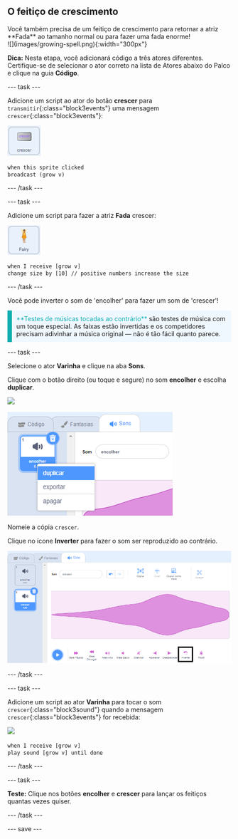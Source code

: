## O feitiço de crescimento

<div style="display: flex; flex-wrap: wrap">
<div style="flex-basis: 200px; flex-grow: 1; margin-right: 15px;">
Você também precisa de um feitiço de crescimento para retornar a atriz **Fada** ao tamanho normal ou para fazer uma fada enorme!
</div>
<div>
![](images/growing-spell.png){:width="300px"}
</div>
</div>

**Dica:** Nesta etapa, você adicionará código a três atores diferentes. Certifique-se de selecionar o ator correto na lista de Atores abaixo do Palco e clique na guia **Código**.

--- task ---

Adicione um script ao ator do botão **crescer** para `transmitir`{:class="block3events"} uma mensagem `crescer`{:class="block3events"}:

![](images/grow-icon.png)

```blocks3
when this sprite clicked
broadcast (grow v)
```

--- /task ---

--- task ---

Adicione um script para fazer a atriz **Fada** crescer:

![](images/fairy-icon.png)

```blocks3
when I receive [grow v]
change size by [10] // positive numbers increase the size
```

--- /task ---

Você pode inverter o som de 'encolher' para fazer um som de 'crescer'!

<p style="border-left: solid; border-width:10px; border-color: #0faeb0; background-color: aliceblue; padding: 10px;">
<span style="color: #0faeb0">**Testes de músicas tocadas ao contrário**</span> são testes de música com um toque especial. As faixas estão invertidas e os competidores precisam adivinhar a música original — não é tão fácil quanto parece. 
</p>

--- task ---

Selecione o ator **Varinha** e clique na aba **Sons**.

Clique com o botão direito (ou toque e segure) no som **encolher** e escolha **duplicar**.

![](images/wand-icon.png)

![O som encolher com menu pop-up mostrando a opção duplicar.](images/duplicate-sound.png)

Nomeie a cópia `crescer`.

Clique no ícone **Inverter** para fazer o som ser reproduzido ao contrário.

![O som crescer com o ícone inverter destacado.](images/reverse-sound.png)

--- /task ---

--- task ---

Adicione um script ao ator **Varinha** para tocar o som `crescer`{:class="block3sound"} quando a mensagem `crescer`{:class="block3events"} for recebida:

![](images/wand-icon.png)

```blocks3
when I receive [grow v]
play sound [grow v] until done
```

--- /task ---

--- task ---

**Teste:** Clique nos botões **encolher** e **crescer** para lançar os feitiços quantas vezes quiser.

--- /task ---

--- save ---

